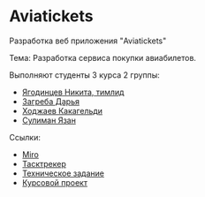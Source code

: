 # Aviatickets
Разработка веб приложения "Aviatickets"

Тема:
Разработка сервиса покупки авиабилетов.

Выполняют студенты 3 курса 2 группы:
<ul>
  <li> <a href="https://vk.com/happyer29">Ягодинцев Никита, тимлид</a> </li>
  <li> <a href="https://vk.com/d.dasshh">Загреба Дарья</a> </li>
  <li> <a href="https://vk.com/id625668995">Ходжаев Какагельди</a> </li>
  <li> <a href="https://vk.com/yazan.soliman">Сулиман Язан</a> </li>
</ul>

Ссылки:
<ul>
  <li> <a href="https://miro.com/app/board/uXjVPgl3wTo=">Miro</a> </li>
  <li> <a href="https://zagreba.youtrack.cloud/agiles/141-3/current">Тасктрекер</a> </li>
  <li> <a href="https://docs.google.com/document/d/1yOEgS4BiW5rUPwgt6yw1k3NZLn7aF7Mj/edit">Техническое задание</a> </li>
  <li> <a href="https://drive.google.com/file/d/1sae726X5wpxPzYelQo_8wrUPRUub5faS/view">Курсовой проект</a> </li>
</ul>

